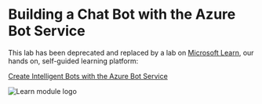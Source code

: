 # Building a Chat Bot with the Azure Bot Service

This lab has been deprecated and replaced by a lab on [Microsoft Learn](https://docs.microsoft.com/learn?WT.mc_id=academic-9938-jabenn), our hands on, self-guided learning platform:

[Create Intelligent Bots with the Azure Bot Service](https://docs.microsoft.com/learn/paths/create-bots-with-the-azure-bot-service/?WT.mc_id=academic-9938-jabenn)

![Learn module logo](https://docs.microsoft.com/learn/achievements/data-ai/create-bots-with-the-azure-bot-service.svg?WT.mc_id=academic-9938-jabenn)
